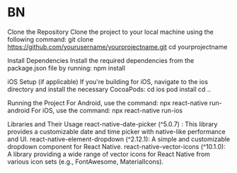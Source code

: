# BN
Clone the Repository Clone the project to your local machine using the following command:
git clone https://github.com/yourusername/yourprojectname.git
cd yourprojectname

Install Dependencies Install the required dependencies from the package.json file by running:
npm install

iOS Setup (if applicable) If you're building for iOS, navigate to the ios directory and install the necessary CocoaPods:
cd ios
pod install
cd ..

Running the Project
For Android, use the command: npx react-native run-android
For iOS, use the command: npx react-native run-ios


Libraries and Their Usage
react-native-date-picker (^5.0.7) : This library provides a customizable date and time picker with native-like performance and UI.
react-native-element-dropdown (^2.12.1): A simple and customizable dropdown component for React Native.
react-native-vector-icons (^10.1.0): A library providing a wide range of vector icons for React Native from various icon sets (e.g., FontAwesome, MaterialIcons).
